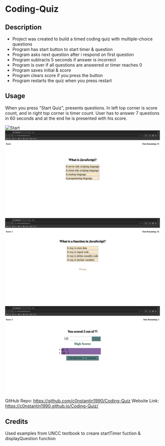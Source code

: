 # Coding-Quiz

## Description

- Project was created to build a timed coding quiz with multiple-choice questions
- Program has start button to start timer & question
- Program asks next question after i respond on first question
- Program subtracts 5 seconds if answer is incorrect
- Program is over if all questions are answered or timer reaches 0
- Program saves initial & score
- Program clears score if you press the button
- Program restarts the quiz when you press restart

## Usage

When you press "Start Quiz", presents questions. In left top corner is score count, and in right top corner is timer count. User has to answer 7 questions in 60 seconds and at the end he is presented with his score.

![Start](/assets/screenshots/inicial.png)
![Question](/assets/screenshots/question.png)
![Wrong Answer](/assets/screenshots/wrong.png)
![Save Score](/assets/screenshots/save-score.png)

GitHub Repo: https://github.com/c0nstantin1990/Coding-Quiz
Website Link: https://c0nstantin1990.github.io/Coding-Quiz/

## Credits

Used examples from UNCC textbook to creare startTimer fuction & displayQuestion function
